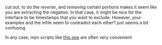_cut out_, to do the _reverse_, and _removing_ certain portions makes it seem like you are extracting the negation. In that case, it might be nice for the interface to be timestamps that you want to exclude. However, your examples and the infile seem to contradict each other? just seems a bit confusing

In any case, mpv scripts like [this one](https://github.com/pvpscript/mpv-video-splice) are often very convenient

